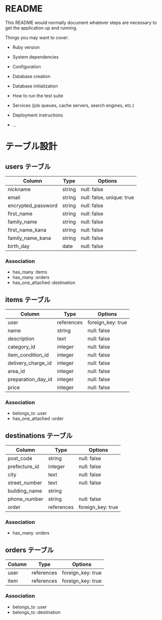 # README

This README would normally document whatever steps are necessary to get the
application up and running.

Things you may want to cover:

* Ruby version

* System dependencies

* Configuration

* Database creation

* Database initialization

* How to run the test suite

* Services (job queues, cache servers, search engines, etc.)

* Deployment instructions

* ...

# テーブル設計

## users テーブル

| Column             | Type   | Options                   |
| ------------------ | ------ | ------------------------- |
| nickname           | string | null: false               |
| email              | string | null: false, unique: true |
| encrypted_password | string | null: false               |
| first_name         | string | null: false               |
| family_name        | string | null: false               |
| first_name_kana    | string | null: false               |
| family_name_kana   | string | null: false               |
| birth_day          | date   | null: false               |

### Association
* has_many :items
* has_many :orders
* has_one_attached :destination

## items テーブル

| Column             | Type         | Options           |
| ------------------ | ------------ | ----------------- |
| user               | references   | foreign_key: true |
| name               | string       | null: false       |
| description        | text         | null: false       |
| category_id        | integer      | null: false       |
| item_condition_id  | integer      | null: false       |
| delivery_charge_id | integer      | null: false       |
| area_id            | integer      | null: false       |
| preparation_day_id | integer      | null: false       |
| price              | integer      | null: false       |

### Association
* belongs_to :user
* has_one_attached :order

## destinations テーブル

| Column        | Type       | Options           |
| ------------- | ---------- | ------------------|
| post_code     | string     | null: false       |
| prefecture_id | integer    | null: false       |
| city          | text       | null: false       |
| street_number | text       | null: false       |
| building_name | string     |                   |
| phone_number  | string     | null: false       |
| order         | references | foreign_key: true |

### Association
* has_many :orders

## orders テーブル

| Column      | Type       | Options           |
| ----------- | -----------| ----------------- |
| user        | references | foreign_key: true |
| item        | references | foreign_key: true |

### Association
* belongs_to :user
* belongs_to :destination